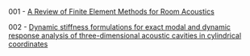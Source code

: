 001 - [A Review of Finite Element Methods for Room Acoustics](https://doi.org/10.3390/acoustics5020022)

002 - [Dynamic stiffness formulations for exact modal and dynamic response analysis of three-dimensional acoustic cavities in cylindrical coordinates](https://doi.org/10.1016/j.jsv.2024.118397)
